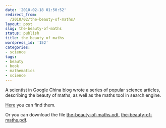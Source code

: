 ```yaml
---
date: '2010-02-18 01:50:52'
redirect_from:
  /2010/02/the-beauty-of-maths/
layout: post
slug: the-beauty-of-maths
status: publish
title: the beauty of maths
wordpress_id: '152'
categories:
- science
tags:
- beauty
- book
- mathematics
- science
---
```


A scientist in Google China blog wrote a series of popular science articles, describing the beauty of maths, as well as the maths tool in search engine.

[Here](http://www.google.com/search?hl=en&q=%E6%95%B0%E5%AD%A6%E4%B9%8B%E7%BE%8E+site%3Agooglechinablog.com&aq=f&aqi=&oq=) you can find them.

Or you can download the file [the-beauty-of-maths.odt](http://wowsmallroad.files.wordpress.com/2010/02/the-beauty-of-maths.odt), [the-beauty-of-maths.pdf](http://wowsmallroad.files.wordpress.com/2010/02/the-beauty-of-maths.pdf).
